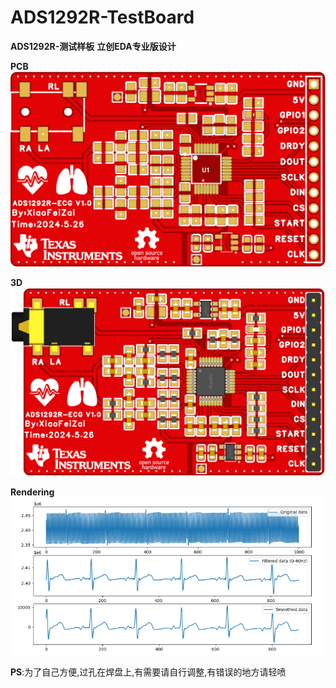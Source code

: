 # ADS1292R-TestBoard

**ADS1292R-测试样板**
**立创EDA专业版设计**



**PCB**
![PCB](/img/img1.png)



**3D**
![3D](/img/img2.png)



**Rendering**
![Rendering](/img/img3.png)



**PS**:为了自己方便,过孔在焊盘上,有需要请自行调整,有错误的地方请轻喷
